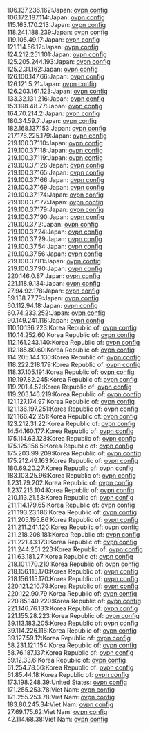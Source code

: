 106.137.236.162:Japan: [ovpn config](vpn/106_137_236_162.ovpn)  
106.172.187.114:Japan: [ovpn config](vpn/106_172_187_114.ovpn)  
115.163.170.213:Japan: [ovpn config](vpn/115_163_170_213.ovpn)  
118.241.188.239:Japan: [ovpn config](vpn/118_241_188_239.ovpn)  
119.105.49.17:Japan: [ovpn config](vpn/119_105_49_17.ovpn)  
121.114.56.12:Japan: [ovpn config](vpn/121_114_56_12.ovpn)  
124.212.251.101:Japan: [ovpn config](vpn/124_212_251_101.ovpn)  
125.205.244.193:Japan: [ovpn config](vpn/125_205_244_193.ovpn)  
125.2.31.162:Japan: [ovpn config](vpn/125_2_31_162.ovpn)  
126.100.147.66:Japan: [ovpn config](vpn/126_100_147_66.ovpn)  
126.121.5.21:Japan: [ovpn config](vpn/126_121_5_21.ovpn)  
126.203.161.123:Japan: [ovpn config](vpn/126_203_161_123.ovpn)  
133.32.131.216:Japan: [ovpn config](vpn/133_32_131_216.ovpn)  
153.198.48.77:Japan: [ovpn config](vpn/153_198_48_77.ovpn)  
164.70.214.2:Japan: [ovpn config](vpn/164_70_214_2.ovpn)  
180.34.59.7:Japan: [ovpn config](vpn/180_34_59_7.ovpn)  
182.168.137.153:Japan: [ovpn config](vpn/182_168_137_153.ovpn)  
217.178.225.179:Japan: [ovpn config](vpn/217_178_225_179.ovpn)  
219.100.37.110:Japan: [ovpn config](vpn/219_100_37_110.ovpn)  
219.100.37.118:Japan: [ovpn config](vpn/219_100_37_118.ovpn)  
219.100.37.119:Japan: [ovpn config](vpn/219_100_37_119.ovpn)  
219.100.37.126:Japan: [ovpn config](vpn/219_100_37_126.ovpn)  
219.100.37.165:Japan: [ovpn config](vpn/219_100_37_165.ovpn)  
219.100.37.166:Japan: [ovpn config](vpn/219_100_37_166.ovpn)  
219.100.37.169:Japan: [ovpn config](vpn/219_100_37_169.ovpn)  
219.100.37.174:Japan: [ovpn config](vpn/219_100_37_174.ovpn)  
219.100.37.177:Japan: [ovpn config](vpn/219_100_37_177.ovpn)  
219.100.37.179:Japan: [ovpn config](vpn/219_100_37_179.ovpn)  
219.100.37.190:Japan: [ovpn config](vpn/219_100_37_190.ovpn)  
219.100.37.2:Japan: [ovpn config](vpn/219_100_37_2.ovpn)  
219.100.37.24:Japan: [ovpn config](vpn/219_100_37_24.ovpn)  
219.100.37.29:Japan: [ovpn config](vpn/219_100_37_29.ovpn)  
219.100.37.54:Japan: [ovpn config](vpn/219_100_37_54.ovpn)  
219.100.37.56:Japan: [ovpn config](vpn/219_100_37_56.ovpn)  
219.100.37.81:Japan: [ovpn config](vpn/219_100_37_81.ovpn)  
219.100.37.90:Japan: [ovpn config](vpn/219_100_37_90.ovpn)  
220.146.0.87:Japan: [ovpn config](vpn/220_146_0_87.ovpn)  
221.118.9.134:Japan: [ovpn config](vpn/221_118_9_134.ovpn)  
27.94.92.178:Japan: [ovpn config](vpn/27_94_92_178.ovpn)  
59.138.77.79:Japan: [ovpn config](vpn/59_138_77_79.ovpn)  
60.112.94.18:Japan: [ovpn config](vpn/60_112_94_18.ovpn)  
60.74.233.252:Japan: [ovpn config](vpn/60_74_233_252.ovpn)  
90.149.241.116:Japan: [ovpn config](vpn/90_149_241_116.ovpn)  
110.10.136.223:Korea Republic of: [ovpn config](vpn/110_10_136_223.ovpn)  
110.14.252.60:Korea Republic of: [ovpn config](vpn/110_14_252_60.ovpn)  
112.161.243.140:Korea Republic of: [ovpn config](vpn/112_161_243_140.ovpn)  
112.185.80.60:Korea Republic of: [ovpn config](vpn/112_185_80_60.ovpn)  
114.205.144.130:Korea Republic of: [ovpn config](vpn/114_205_144_130.ovpn)  
118.222.218.179:Korea Republic of: [ovpn config](vpn/118_222_218_179.ovpn)  
118.37.105.191:Korea Republic of: [ovpn config](vpn/118_37_105_191.ovpn)  
119.197.82.245:Korea Republic of: [ovpn config](vpn/119_197_82_245.ovpn)  
119.201.4.52:Korea Republic of: [ovpn config](vpn/119_201_4_52.ovpn)  
119.203.146.219:Korea Republic of: [ovpn config](vpn/119_203_146_219.ovpn)  
121.127.174.97:Korea Republic of: [ovpn config](vpn/121_127_174_97.ovpn)  
121.136.197.251:Korea Republic of: [ovpn config](vpn/121_136_197_251.ovpn)  
121.166.42.251:Korea Republic of: [ovpn config](vpn/121_166_42_251.ovpn)  
123.212.31.22:Korea Republic of: [ovpn config](vpn/123_212_31_22.ovpn)  
14.54.160.177:Korea Republic of: [ovpn config](vpn/14_54_160_177.ovpn)  
175.114.63.123:Korea Republic of: [ovpn config](vpn/175_114_63_123.ovpn)  
175.125.156.5:Korea Republic of: [ovpn config](vpn/175_125_156_5.ovpn)  
175.203.99.209:Korea Republic of: [ovpn config](vpn/175_203_99_209.ovpn)  
175.212.49.163:Korea Republic of: [ovpn config](vpn/175_212_49_163.ovpn)  
180.69.20.27:Korea Republic of: [ovpn config](vpn/180_69_20_27.ovpn)  
183.103.25.96:Korea Republic of: [ovpn config](vpn/183_103_25_96.ovpn)  
1.231.79.202:Korea Republic of: [ovpn config](vpn/1_231_79_202.ovpn)  
1.237.213.104:Korea Republic of: [ovpn config](vpn/1_237_213_104.ovpn)  
210.113.21.53:Korea Republic of: [ovpn config](vpn/210_113_21_53.ovpn)  
211.114.179.65:Korea Republic of: [ovpn config](vpn/211_114_179_65.ovpn)  
211.193.23.186:Korea Republic of: [ovpn config](vpn/211_193_23_186.ovpn)  
211.205.195.86:Korea Republic of: [ovpn config](vpn/211_205_195_86.ovpn)  
211.211.241.120:Korea Republic of: [ovpn config](vpn/211_211_241_120.ovpn)  
211.218.208.181:Korea Republic of: [ovpn config](vpn/211_218_208_181.ovpn)  
211.221.43.173:Korea Republic of: [ovpn config](vpn/211_221_43_173.ovpn)  
211.244.251.223:Korea Republic of: [ovpn config](vpn/211_244_251_223.ovpn)  
211.63.181.27:Korea Republic of: [ovpn config](vpn/211_63_181_27.ovpn)  
218.101.170.210:Korea Republic of: [ovpn config](vpn/218_101_170_210.ovpn)  
218.156.115.170:Korea Republic of: [ovpn config](vpn/218_156_115_170.ovpn)  
218.156.115.170:Korea Republic of: [ovpn config](vpn/218_156_115_170.ovpn)  
220.121.210.79:Korea Republic of: [ovpn config](vpn/220_121_210_79.ovpn)  
220.122.90.79:Korea Republic of: [ovpn config](vpn/220_122_90_79.ovpn)  
220.85.140.220:Korea Republic of: [ovpn config](vpn/220_85_140_220.ovpn)  
221.146.76.133:Korea Republic of: [ovpn config](vpn/221_146_76_133.ovpn)  
221.155.28.223:Korea Republic of: [ovpn config](vpn/221_155_28_223.ovpn)  
39.113.183.205:Korea Republic of: [ovpn config](vpn/39_113_183_205.ovpn)  
39.114.226.116:Korea Republic of: [ovpn config](vpn/39_114_226_116.ovpn)  
39.127.59.12:Korea Republic of: [ovpn config](vpn/39_127_59_12.ovpn)  
58.231.121.154:Korea Republic of: [ovpn config](vpn/58_231_121_154.ovpn)  
58.76.187.137:Korea Republic of: [ovpn config](vpn/58_76_187_137.ovpn)  
59.12.33.6:Korea Republic of: [ovpn config](vpn/59_12_33_6.ovpn)  
61.254.78.56:Korea Republic of: [ovpn config](vpn/61_254_78_56.ovpn)  
61.85.44.18:Korea Republic of: [ovpn config](vpn/61_85_44_18.ovpn)  
173.198.248.39:United States: [ovpn config](vpn/173_198_248_39.ovpn)  
171.255.253.78:Viet Nam: [ovpn config](vpn/171_255_253_78.ovpn)  
171.255.253.78:Viet Nam: [ovpn config](vpn/171_255_253_78.ovpn)  
183.80.245.34:Viet Nam: [ovpn config](vpn/183_80_245_34.ovpn)  
27.69.175.62:Viet Nam: [ovpn config](vpn/27_69_175_62.ovpn)  
42.114.68.38:Viet Nam: [ovpn config](vpn/42_114_68_38.ovpn)  
